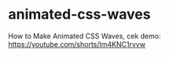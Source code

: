 # animated-css-waves
How to Make Animated CSS Waves, cek demo: https://youtube.com/shorts/Im4KNC1rvvw
